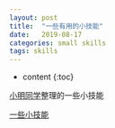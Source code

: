 ```yaml
---
layout: post
title:  "一些有用的小技能"
date:   2019-08-17
categories: small skills
tags: skills
---
```


* content
{:toc}

[小明同学](https://victor981221.github.io)整理的一些小技能







<!-- ![燕十八](http://7q5cdt.com1.z0.glb.clouddn.com/teach-girlfriend-html-18swallows.png) -->
[一些小技能](https://victorfengming.github.io/2019/08/various-skills/)






